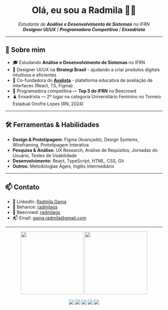 <h1 align="center">Olá, eu sou a Radmila 👩‍💻</h1>

<p align="center">
  <em>
    Estudante de <strong>Análise e Desenvolvimento de Sistemas</strong> no IFRN<br>
    <strong>Designer UI/UX</strong> | <strong>Programadora Competitiva</strong> | <strong>Enxadrista</strong>
  </em>
</p>

---

## 🌟 Sobre mim

- 🎓 Estudando **Análise e Desenvolvimento de Sistemas** no IFRN
- 🎨 Designer UI/UX na **Strategi Brasil** - ajudando a criar produtos digitais intuitivos e eficientes
- 🚀 Co-fundadora do **[Avalista](https://www.linkedin.com/company/avalista/)** - plataforma educativa de avaliação de interfaces (React, TS, Figma)
- 🤖 Programadora competitiva — **Top 5 do IFRN** no Beecrowd
- ♟️ Enxadrista — 2º lugar na categoria Universitário Feminino no Torneio Estadual Onofre Lopes (RN, 2024)

---

## 🛠️ Ferramentas & Habilidades

- **Design & Prototipagem:** Figma (Avançado), Design Systems, Wireframing, Prototipagem Interativa
- **Pesquisa & Análise:** UX Research, Análise de Requisitos, Jornadas do Usuário, Testes de Usabilidade
- **Desenvolvimento:** React, TypeScript, HTML, CSS, Git
- **Outros:** Metodologias Ágeis, Inglês Intermediário

---

## 📫 Contato

- 💼 LinkedIn: [Radmila Gama](https://www.linkedin.com/in/radmila-gama-37a207212/)
- 🎨 Behance:  [radmilags](behance.net/radmilags)
- 🎯 Beecrowd: [radmilags](https://www.beecrowd.com.br/judge/pt/profile/230691)
- 📬 Email: gama.radmila@gmail.com

---

<p align="center">
  <img height="200em" src="https://github-readme-stats.vercel.app/api/top-langs/?username=radmilags&langs_count=20&layout=compact&theme=aura&locale=pt-br" />
  <img height="200em" src="https://github-readme-stats.vercel.app/api?username=radmilags&show_icons=true&theme=aura&count_private=true&include_all_commits=true&locale=pt-br"/>
</p>

<p align="center">
  <img src="http://github-profile-summary-cards.vercel.app/api/cards/profile-details?username=radmilags&theme=aura" />
  <img src="http://github-profile-summary-cards.vercel.app/api/cards/repos-per-language?username=radmilags&theme=aura" />
  <img src="http://github-profile-summary-cards.vercel.app/api/cards/most-commit-language?username=radmilags&theme=aura" />
  <img src="http://github-profile-summary-cards.vercel.app/api/cards/stats?username=radmilags&theme=aura" />
  <img src="http://github-profile-summary-cards.vercel.app/api/cards/productive-time?username=radmilags&theme=aura&utcOffset=-3" /> </p>

  <!-- Visitantes

<div align="center">

  <br><p align="center"><b>Quantidade de visitantes</b></p>  

  <p align="center"><img align="center" src="https://profile-counter.glitch.me/{radmilags}/count.svg" /></p> 

  <br>

</div> -->
